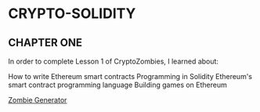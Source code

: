 # CRYPTO-SOLIDITY
## CHAPTER ONE
In order to complete Lesson 1 of CryptoZombies, I learned about:

How to write Ethereum smart contracts
Programming in Solidity 
Ethereum's smart contract programming language
Building games on Ethereum

[Zombie Generator](https://share.cryptozombies.io/en/lesson/1/share/MSKEH?id=Y3p8NjA0MDc4)

